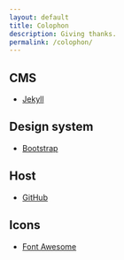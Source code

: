 ```yaml
---
layout: default
title: Colophon
description: Giving thanks.
permalink: /colophon/
---
```


## CMS

* [Jekyll](https://jekyllrb.com/)

## Design system

* [Bootstrap](https://getbootstrap.com/)

## Host

* [GitHub](https://github.com)

## Icons

* [Font Awesome](https://fontawesome.com/)
